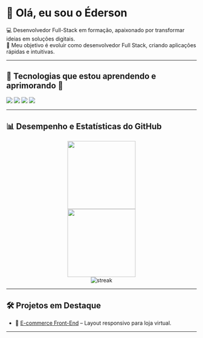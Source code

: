 # 👋 Olá, eu sou o Éderson  

💻 Desenvolvedor Full-Stack em formação, apaixonado por transformar ideias em soluções digitais.  
🎯 Meu objetivo é evoluir como desenvolvedor Full Stack, criando aplicações rápidas e intuitivas.  

---

## 🚀 Tecnologias que estou aprendendo e aprimorando 💪  

<div align="left">
  <img src="https://img.shields.io/badge/JavaScript-F7DF1E?style=for-the-badge&logo=javascript&logoColor=black"/>
  <img src="https://img.shields.io/badge/HTML5-E34F26?style=for-the-badge&logo=html5&logoColor=white"/>
  <img src="https://img.shields.io/badge/CSS3-1572B6?style=for-the-badge&logo=css3&logoColor=white"/>
  <img src="https://img.shields.io/badge/React-20232A?style=for-the-badge&logo=react&logoColor=61DAFB"/>
</div>

---

## 📊 Desempenho e Estatísticas do GitHub  

<div align="center">
  <img height="180em" src="https://github-readme-stats.vercel.app/api?username=EdersonSouzaa&show_icons=true&theme=tokyonight&include_all_commits=true&locale=pt-br"/>
</div>

<div align="center">
  <img height="180em" src="https://github-readme-stats.vercel.app/api/top-langs/?username=EdersonSouzaa&layout=compact&langs_count=7&theme=tokyonight"/>
</div>

<div align="center">
  <img src="https://github-readme-streak-stats.herokuapp.com/?user=EdersonSouzaa&theme=tokyonight" alt="streak"/>
</div>

---

## 🛠️ Projetos em Destaque  

- 🛒 [E-commerce Front-End](https://github.com/EdersonSouzaa/E-commerce.git) – Layout responsivo para loja virtual.  

---


